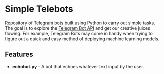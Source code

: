 # Simple Telebots

Repository of Telegram bots built using Python to carry out simple tasks. The goal is to explore the [Telegram Bot API](https://core.telegram.org/bots/api) and get our 
creative juices flowing. For example, Telegram Bots may come in handy when trying to figure out a quick and easy method of deploying machine learning models.

## Features

- **echobot.py** - A bot that echoes whatever text input by the user.
